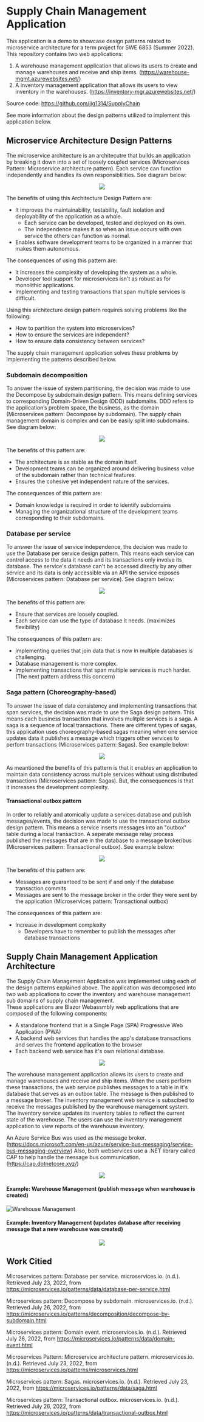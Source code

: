 # Supply Chain Management Application
This application is a demo to showcase design patterns related to microservice architecture for a term project for SWE 6853 (Summer 2022). This repository contains two web applications:  
  1. A warehouse management application that allows its users to create and manage warehouses and receive and ship items. (https://warehouse-mgmt.azurewebsites.net/)
  2. A inventory management application that allows its users to view inventory in the warehouses. (https://inventory-mgr.azurewebsites.net/)

Source code: https://github.com/jig1314/SupplyChain  

See more information about the design patterns utilized to implement this application below.

## Microservice Architecture Design Patterns
The microservice architecture is an architecutre that builds an application by breaking it down into a set of loosely coupled services (Microservices Pattern: Microservice architecture pattern). Each service can function independently and handles its own responsiblilities. See diagram below:

<p align="center">
  <img src="https://user-images.githubusercontent.com/10623036/181138047-1a22ba83-ab59-47b6-bbf1-f2127afaf5ab.png">
</p>

The benefits of using this Architecture Design Pattern are:
* It improves the maintainability, testability, fault isolation and deployability of the application as a whole.
  *  Each service can be developed, tested and deployed on its own.
  *  The independence makes it so when an issue occurs with own service the others can function as normal.
* Enables software development teams to be organized in a manner that makes them autonomous.

The consequences of using this pattern are:
* It increases the complexity of developing the system as a whole.
* Developer tool support for microservices isn't as robust as for monolithic applications.
* Implementing and testing transactions that span multiple services is difficult.

Using this architecture design pattern requires solving problems like the following:
* How to partition the system into microservices?
* How to ensure the services are independent?
* How to ensure data consistency between services?

The supply chain management application solves these problems by implementing the patterns described below.

### Subdomain decomposition
To answer the issue of system partitioning, the decision was made to use the Decompose by subdomain design pattern. This means defining services to corresponding Domain-Driven Design (DDD) subdomains. DDD refers to the application’s problem space, the business, as the domain (Microservices pattern: Decompose by subdomain). The supply chain management domain is complex and can be easily split into subdomains. See diagram  below:

<p align="center">
  <img src="https://user-images.githubusercontent.com/10623036/181138723-948a1d25-64df-4286-abac-a33792f2e625.png">
</p>

The benefits of this pattern are:
* The architecture is as stable as the domain itself.
* Development teams can be organized around delivering business value of the subdomain rather than technical features.
* Ensures the cohesive yet independent nature of the services.

The consequences of this pattern are:
* Domain knowledge is required in order to identify  subdomains 
* Managing the organizational structure of the development teams corresponding to their subdomains.

### Database per service
To answer the issue of service independence, the decision was made to use the Database per service design pattern. This means each service can control access to the data it needs and its transactions only involve its database. The service's database can't be accessed directly by any other service and its data is only accessible via an API the service exposes (Microservices pattern: Database per service). See diagram  below:

<p align="center">
  <img src="https://user-images.githubusercontent.com/10623036/181138083-38d61e1c-718c-4303-a8ed-1c5390df2ddc.png">
</p>

The benefits of this pattern are:
* Ensure that services are loosely coupled.
* Each service can use the type of database it needs. (maximizes flexibility)

The consequences of this pattern are:
* Implementing queries that join data that is now in multiple databases is challenging.
* Database management is more complex.
* Implementing transactions that span multiple services is much harder. (The next pattern address this concern)

### Saga pattern (Choreography-based)
To answer the issue of data consistency and implementing transactions that span services, the decision was made to use the Saga design pattern. This means each business transaction that involves mulitple services is a saga. A saga is a sequence of local transactions. There are different types of sagas, this application uses choreography-based sagas meaning when one service updates data it publishes a message which triggers other services to perfom transactions (Microservices pattern: Sagas). See example below:

<p align="center">
  <img src="https://user-images.githubusercontent.com/10623036/181138089-bfb35c8f-24c4-4bf0-aced-162f422f2b97.png">
</p>

As meantioned the benefits of this pattern is that it enables an application to maintain data consistency across multiple services without using distributed transactions (Microservices pattern: Sagas). But, the consequences is that it increases the development complexity.

#### Transactional outbox pattern
In order to reliably and atomically update a services database and publish messages/events, the decision was made to use the transactional outbox design pattern. This means a service inserts messages into an "outbox" table during a local transaction. A seperate message relay process published the messages that are in the database to a message broker/bus (Microservices pattern: Transactional outbox). See example below:

<p align="center">
  <img src="https://user-images.githubusercontent.com/10623036/181138104-a9cf264e-7f3a-47c0-abdb-949e9f20183c.png">
</p>

The benefits of this pattern are:
* Messages are guaranteed to be sent if and only if the database transaction commits
* Messages are sent to the message broker in the order they were sent by the application (Microservices pattern: Transactional outbox)

The consequences of this pattern are:
* Increase in development complexity
  * Developers have to remember to publish the messages after database transactions

## Supply Chain Management Application Architecture
The Supply Chain Management Application was implemented using each of the design patterns explained above. The application was decomposed into two web applications to cover the inventory and warehouse management sub domains of supply chain management.  
These applications are Blazor Webassmbly web applications that are composed of the following components:
* A standalone frontend that is a Single Page (SPA) Progressive Web Application (PWA)
* A backend web services that handles the app's database transactions and serves the frontend application to the browser
* Each backend web service has it's own relational database. 

<p align="center">
  <img src="https://user-images.githubusercontent.com/10623036/181141998-c5633d74-2bac-4cda-919a-eceb32dfa086.png">
</p>

The warehouse management application allows its users to create and manage warehouses and receive and ship items. When the users perform these transactions, the web service publishes messages to a table in it's database that serves as an outbox table. The message is then published to a message broker. The inventory management web service is subscibed to receive the messages published by the warehouse management system. The inventory service updates its inventory tables to reflect the current state of the warehouse. The users can use the inventory management application to view reports of the warehouse inventory.

An Azure Service Bus was used as the message broker. (https://docs.microsoft.com/en-us/azure/service-bus-messaging/service-bus-messaging-overview) Also, both webservices use a .NET library called CAP to help handle the message bus communication. (https://cap.dotnetcore.xyz/)

<p align="center">
  <img src="https://user-images.githubusercontent.com/10623036/181141999-2c7add2c-034f-42c8-8575-95bffc8a983d.png">
</p>

#### Example: Warehouse Management (publish message when warehouse is created)
![Warehouse Management](https://user-images.githubusercontent.com/10623036/181150912-7a51e716-a17e-4c56-8d5d-bcb66792ce11.png)

#### Example: Inventory Management (updates database after receiving message that a new warehouse was created)
<p align="center">
  <img src="https://user-images.githubusercontent.com/10623036/181151555-ec791ea1-774d-4d5f-91bc-ab20f454e50f.png">
</p>

## Work Citied
Microservices pattern: Database per service. microservices.io. (n.d.). Retrieved July 23, 2022, from https://microservices.io/patterns/data/database-per-service.html

Microservices pattern: Decompose by subdomain. microservices.io. (n.d.). Retrieved July 26, 2022, from https://microservices.io/patterns/decomposition/decompose-by-subdomain.html 

Microservices pattern: Domain event. microservices.io. (n.d.). Retrieved July 26, 2022, from https://microservices.io/patterns/data/domain-event.html 

Microservices Pattern: Microservice architecture pattern. microservices.io. (n.d.). Retrieved July 23, 2022, from https://microservices.io/patterns/microservices.html

Microservices pattern: Sagas. microservices.io. (n.d.). Retrieved July 23, 2022, from https://microservices.io/patterns/data/saga.html

Microservices pattern: Transactional outbox. microservices.io. (n.d.). Retrieved July 26, 2022, from https://microservices.io/patterns/data/transactional-outbox.html 
